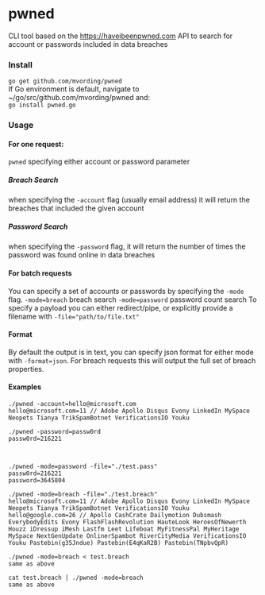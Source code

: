 # pwned

CLI tool based on the https://haveibeenpwned.com API to search for account or passwords included in data breaches

### Install
`go get github.com/mvording/pwned` <br>
If Go environment is default, navigate to ~/go/src/github.com/mvording/pwned and: <br>
`go install pwned.go`

### Usage

#### For one request:
`pwned` specifying either account or password parameter 

##### Breach Search
when specifying the `-account` flag (usually email address) it will return the breaches that included the given account 

##### Password Search
when specifying the `-password` flag, it will return the number of times the password was found online in data breaches


#### For batch requests

You can specify a set of accounts or passwords by specifying the `-mode` flag.
`-mode=breach` breach search
`-mode=password` password count search
To specify a payload you can either redirect/pipe, or explicitly provide a filename with `-file="path/to/file.txt"`


#### Format
By default the output is in text, you can specify json format for either mode with `-format=json`. For breach requests this will output the full set of breach properties.


#### Examples 

```
./pwned -account=hello@microsoft.com 
hello@microsoft.com=11 // Adobe Apollo Disqus Evony LinkedIn MySpace Neopets Tianya TrikSpamBotnet VerificationsIO Youku

./pwned -password=passw0rd
passw0rd=216221



./pwned -mode=password -file="./test.pass"
passw0rd=216221
password=3645804

./pwned -mode=breach -file="./test.breach"
hello@microsoft.com=11 // Adobe Apollo Disqus Evony LinkedIn MySpace Neopets Tianya TrikSpamBotnet VerificationsIO Youku 
hello@google.com=26 // Apollo CashCrate Dailymotion Dubsmash EverybodyEdits Evony FlashFlashRevolution HauteLook HeroesOfNewerth Houzz iDressup iMesh Lastfm Leet Lifeboat MyFitnessPal MyHeritage MySpace NextGenUpdate OnlinerSpambot RiverCityMedia VerificationsIO Youku Pastebin(g35Jndue) Pastebin(E4qKaR2B) Pastebin(TNpbvQpR) 

./pwned -mode=breach < test.breach
same as above

cat test.breach | ./pwned -mode=breach 
same as above
```
